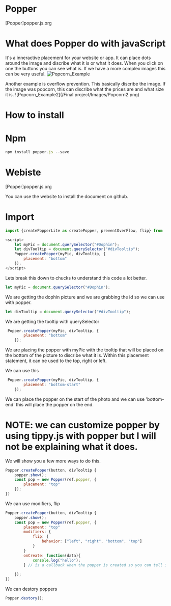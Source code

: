 # Popper

[Popper]popper.js.org

# What does Popper do with javaScript

It's a inneractive placement for your website or app. It can place dots around the image and discribe what it is or what it does. When you click on one the buttons you can see what is. If we have a more complex images this can be very useful.
![Popcorn_Example](/Images/Popcorn.png )


Another example is overflow prevention. This basically discribe the image. If the image was popcorn, this can discribe what the prices are and what size it is. 
![Popcorn_Example2](/Final project/Images/Popcorn2.png)

# How to install 

# Npm
```js
npm install popper.js --save
```

# Webiste 
[Popper]popper.js.org

You can use the website to install the document on github.

# Import 

```js 
import {createPopperLite as createPopper, preventOverFlow, flip} from '@popperjs/core';
``` 

```js
<script>
    let myPic = document.querySelector("#Dophin");
    let divTooltip = document.querySelector("#divTooltip");
    Popper.createPopper(myPic, divTooltip, {
        placement: "bottom"
    });
</script>
```
Lets break this down to chucks to understand this code a lot better.

```js
let myPic = document.querySelector("#Dophin");
```
We are getting the dophin picture and we are grabbing the id so we can use with popper.

```js
let divTooltip = document.querySelector("#divTooltip");
```
We are getting the tooltip with querySelector

```js
 Popper.createPopper(myPic, divTooltip, {
        placement: "bottom"
    });
```
We are placing the popper with myPic with the tooltip that will be placed on the bottom of the picture to discribe what it is. Within this placement statement, it can be used to the top, right or left. 

We can use this
```js
 Popper.createPopper(myPic, divTooltip, {
        placement: "bottom-start"
    });
```
We can place the popper on the start of the photo and we can use 'bottom-end' this will place the popper on the end.


# NOTE: we can customize popper by using tippy.js with popper but I will not be explaining what it does.


We will show you a few more ways to do this.
```js
Popper.createPopper(button, divTooltip {
    popper.show();
    const pop = new Popper(ref.popper, {
        placement: "top"
    });
})

```

We can use modifiers, flip

```js
Popper.createPopper(button, divTooltip {
    popper.show();
    const pop = new Popper(ref.popper, {
        placement: "top"
        modifiers: {
            flip: {
                behavior: ["left", "right", "bottom", "top"]
            }
        }
        onCreate: function(data){
            console.log("hello");
        } // is a callback when the popper is created so you can tell if someone is near the popper.
        
    });
})

```

We can destory poppers

```js
Popper.destory(); 
```